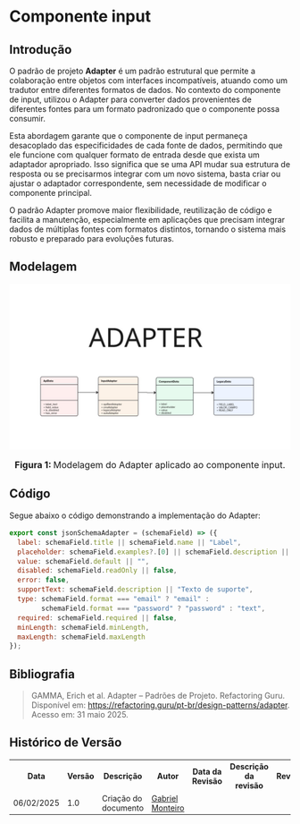 # Componente input

## Introdução

O padrão de projeto **Adapter** é um padrão estrutural que permite a colaboração entre objetos com interfaces incompatíveis, atuando como um tradutor entre diferentes formatos de dados. No contexto do componente de input, utilizou  o Adapter para converter dados provenientes de diferentes fontes para um formato padronizado que o componente possa consumir.

Esta abordagem garante que o componente de input permaneça desacoplado das especificidades de cada fonte de dados, permitindo que ele funcione com qualquer formato de entrada desde que exista um adaptador apropriado. Isso significa que se uma API mudar sua estrutura de resposta ou se precisarmos integrar com um novo sistema, basta criar ou ajustar o adaptador correspondente, sem necessidade de modificar o componente principal.

O padrão Adapter promove maior flexibilidade, reutilização de código e facilita a manutenção, especialmente em aplicações que precisam integrar dados de múltiplas fontes com formatos distintos, tornando o sistema mais robusto e preparado para evoluções futuras.

## Modelagem

![Modelagem de cards usando o padrão Adapter](./../../../../../assets/adapterGabriel.jpg)

<font size="3"><p style="text-align: center"><b>Figura 1: </b>Modelagem do Adapter aplicado ao componente input.</p></font>

## Código

Segue abaixo o código demonstrando a implementação do Adapter:

```jsx
export const jsonSchemaAdapter = (schemaField) => ({
  label: schemaField.title || schemaField.name || "Label",
  placeholder: schemaField.examples?.[0] || schemaField.description || "Digite aqui",
  value: schemaField.default || "",
  disabled: schemaField.readOnly || false,
  error: false,
  supportText: schemaField.description || "Texto de suporte",
  type: schemaField.format === "email" ? "email" : 
        schemaField.format === "password" ? "password" : "text",
  required: schemaField.required || false,
  minLength: schemaField.minLength,
  maxLength: schemaField.maxLength
});
```

## Bibliografia

> GAMMA, Erich et al. Adapter – Padrões de Projeto. Refactoring Guru. Disponível em: https://refactoring.guru/pt-br/design-patterns/adapter. Acesso em: 31 maio 2025.


## Histórico de Versão


<div align="center">
    <table>
        <tr>
            <th>Data</th>
            <th>Versão</th>
            <th>Descrição</th>
            <th>Autor</th>
            <th>Data da Revisão</th>
            <th>Descrição da revisão</th>
            <th>Revisor</th>
        </tr>
        <tr>
            <td>06/02/2025</td>
            <td>1.0</td>
            <td>Criação do documento</td>
            <td><a href="https://github.com/GabrielSMonteiro">Gabriel Monteiro</a></td>
            <td></td>
            <td></td>
            <td><a href="https://github.com/"></a></td>
        </tr>
    </table>
</div>